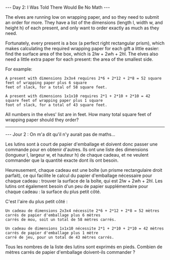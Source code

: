 --- Day 2: I Was Told There Would Be No Math ---

The elves are running low on wrapping paper, and so they need to submit an order for more. They have a list of the 
dimensions (length l, width w, and height h) of each present, and only want to order exactly as much as they need.

Fortunately, every present is a box (a perfect right rectangular prism), which makes calculating the required wrapping 
paper for each gift a little easier: find the surface area of the box, which is 2*l*w + 2*w*h + 2*h*l. 
The elves also need a little extra paper for each present: the area of the smallest side.

For example:

    A present with dimensions 2x3x4 requires 2*6 + 2*12 + 2*8 = 52 square feet of wrapping paper plus 6 square 
    feet of slack, for a total of 58 square feet.
    
    A present with dimensions 1x1x10 requires 2*1 + 2*10 + 2*10 = 42 square feet of wrapping paper plus 1 square 
    foot of slack, for a total of 43 square feet.

All numbers in the elves' list are in feet. How many total square feet of wrapping paper should they order?

------------------------------------------------------------------------------------------------------------------------
--- Jour 2 : On m'a dit qu'il n'y aurait pas de maths...

Les lutins sont à court de papier d'emballage et doivent donc passer une commande pour en obtenir d'autres. 
Ils ont une liste des dimensions (longueur l, largeur w, et hauteur h) de chaque cadeau, et ne veulent commander que 
la quantité exacte dont ils ont besoin.

Heureusement, chaque cadeau est une boîte (un prisme rectangulaire droit parfait), ce qui facilite le calcul du papier 
d'emballage nécessaire pour chaque cadeau : trouver la surface de la boîte, qui est 2*l*w + 2*w*h + 2*h*l. Les lutins 
ont également besoin d'un peu de papier supplémentaire pour chaque cadeau : la surface du plus petit côté.

C'est l'aire du plus petit côté :

    Un cadeau de dimensions 2x3x4 nécessite 2*6 + 2*12 + 2*8 = 52 mètres carrés de papier d'emballage plus 6 mètres 
    carrés de mou, soit un total de 58 mètres carrés.
    
    Un cadeau de dimensions 1x1x10 nécessite 2*1 + 2*10 + 2*10 = 42 mètres carrés de papier d'emballage plus 1 mètre 
    carré de jeu, pour un total de 43 mètres carrés.

Tous les nombres de la liste des lutins sont exprimés en pieds. 
Combien de mètres carrés de papier d'emballage doivent-ils commander ?
